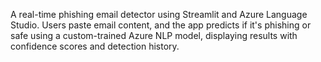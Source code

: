   A real-time phishing email detector using Streamlit and Azure Language Studio. Users paste email content, and the app predicts if it's phishing or safe using a custom-trained Azure NLP model, displaying results with confidence scores and detection history.
